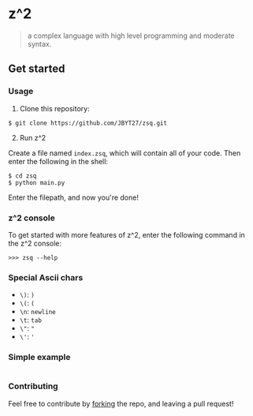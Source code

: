 # z^2
> a complex language with high level programming and moderate syntax. 

## Get started
### Usage
1. Clone this repository: 
```
$ git clone https://github.com/JBYT27/zsq.git
```

2. Run z^2

Create a file named `index.zsq`, which will contain all of your code. Then enter the following in the shell:
```
$ cd zsq
$ python main.py
```
Enter the filepath, and now you're done!

### z^2 console
To get started with more features of z^2, enter the following command in the z^2 console:

```
>>> zsq --help
```

### Special Ascii chars
* `\)`: `)`
* `\(`: `(`
* `\n`: `newline`
* `\t`: `tab`
* `\"`: `"`
* `\'`: `'`

### Simple example
```

```

### Contributing
Feel free to contribute by [forking](https://github.com/JBYT27/zsq/network/members) the repo, and leaving a pull request!